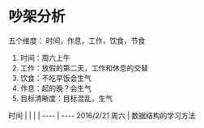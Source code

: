 # 吵架分析

五个维度： 时间，作息，工作，饮食，节食
1. 时间：周六上午
2. 工作：放假的第二天，工作和休息的交替
3. 饮食：不吃早饭会生气
4. 作息：起的晚？会生气
5. 目标清晰度：目标混乱，生气

时间 |  | | |
---- | ----
2016/2/21 周六  | 数据结构的学习方法
